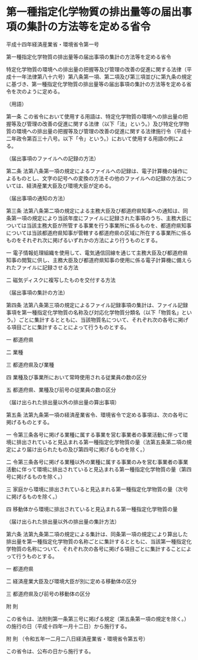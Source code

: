 # 第一種指定化学物質の排出量等の届出事項の集計の方法等を定める省令

平成十四年経済産業省・環境省令第一号

第一種指定化学物質の排出量等の届出事項の集計の方法等を定める省令

特定化学物質の環境への排出量の把握等及び管理の改善の促進に関する法律（平成十一年法律第八十六号）第八条第一項、第二項及び第三項並びに第九条の規定に基づき、第一種指定化学物質の排出量等の届出事項の集計の方法等を定める省令を次のように定める。

（用語）

第一条 この省令において使用する用語は、特定化学物質の環境への排出量の把握等及び管理の改善の促進に関する法律（以下「法」という。）及び特定化学物質の環境への排出量の把握等及び管理の改善の促進に関する法律施行令（平成十二年政令第百三十八号。以下「令」という。）において使用する用語の例による。

（届出事項のファイルへの記録の方法）

第二条 法第八条第一項の規定によるファイルへの記録は、電子計算機の操作によるものとし、文字の記号への変換の方法その他のファイルへの記録の方法については、経済産業大臣及び環境大臣が定める。

（届出事項の通知の方法）

第三条 法第八条第二項の規定による主務大臣及び都道府県知事への通知は、同条第一項の規定により当該年度にファイルに記録された事項のうち、主務大臣については当該主務大臣が所管する事業を行う事業所に係るものを、都道府県知事については当該都道府県知事が管轄する都道府県の区域に所在する事業所に係るものをそれぞれ次に掲げるいずれかの方法により行うものとする。

一 電子情報処理組織を使用して、電気通信回線を通じて主務大臣及び都道府県知事の閲覧に供し、主務大臣及び都道府県知事の使用に係る電子計算機に備えられたファイルに記録させる方法

二 磁気ディスクに複写したものを交付する方法

（届出事項の集計の方法）

第四条 法第八条第三項の規定によるファイル記録事項の集計は、ファイル記録事項を第一種指定化学物質の名称及び対応化学物質分類名（以下「物質名」という。）ごとに集計するとともに、当該物質名について、それぞれ次の各号に掲げる項目ごとに集計することによって行うものとする。

一 都道府県

二 業種

三 都道府県及び業種

四 業種及び事業所において常時使用される従業員の数の区分

五 都道府県、業種及び前号の従業員の数の区分

（届け出られた排出量以外の排出量の算出事項）

第五条 法第九条第一項の経済産業省令、環境省令で定める事項は、次の各号に掲げるものとする。

一 令第三条各号に掲げる業種に属する事業を営む事業者の事業活動に伴って環境に排出されていると見込まれる第一種指定化学物質の量（法第五条第二項の規定により届け出られたもの及び第四号に掲げるものを除く。）

二 令第三条各号に掲げる業種以外の業種に属する事業のみを営む事業者の事業活動に伴って環境に排出されていると見込まれる第一種指定化学物質の量（第四号に掲げるものを除く。）

三 家庭から環境に排出されていると見込まれる第一種指定化学物質の量（次号に掲げるものを除く。）

四 移動体から環境に排出されていると見込まれる第一種指定化学物質の量

（届け出られた排出量以外の排出量の集計方法）

第六条 法第九条第二項の規定による集計は、同条第一項の規定により算出した排出量を第一種指定化学物質の名称ごとに集計するとともに、当該第一種指定化学物質の名称について、それぞれ次の各号に掲げる項目ごとに集計することによって行うものとする。

一 都道府県

二 経済産業大臣及び環境大臣が別に定める移動体の区分

三 都道府県及び前号の移動体の区分

附 則

この省令は、法附則第一条第三号に掲げる規定（第五条第一項の規定を除く。）の施行の日（平成十四年一月十二日）から施行する。

附 則 （令和五年一二月二八日経済産業省・環境省令第五号）

この省令は、公布の日から施行する。
